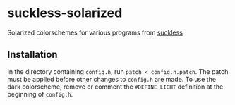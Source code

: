 suckless-solarized
==================

Solarized colorschemes for various programs from [suckless](http://suckless.org/)

Installation
------------

In the directory containing `config.h`, run `patch < config.h.patch`. The patch must be applied before other changes to `config.h` are made. To use the dark colorscheme, remove or comment the `#DEFINE LIGHT` definition at the beginning of `config.h`.
